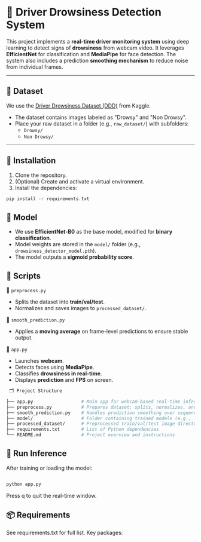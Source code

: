 # 🚗 Driver Drowsiness Detection System

This project implements a **real-time driver monitoring system** using deep learning to detect signs of **drowsiness** from webcam video. It leverages **EfficientNet** for classification and **MediaPipe** for face detection. The system also includes a prediction **smoothing mechanism** to reduce noise from individual frames.

---

## 📁 Dataset

We use the [Driver Drowsiness Dataset (DDD)](https://www.kaggle.com/datasets/ismailnasri20/driver-drowsiness-dataset-ddd) from Kaggle.

- The dataset contains images labeled as "Drowsy" and "Non Drowsy".
- Place your raw dataset in a folder (e.g., `raw_dataset/`) with subfolders:
  - `Drowsy/`
  - `Non Drowsy/`

---

## 🔧 Installation

1. Clone the repository.
2. (Optional) Create and activate a virtual environment.
3. Install the dependencies:

```bash
pip install -r requirements.txt
```





## 🧠 Model

- We use **EfficientNet-B0** as the base model, modified for **binary classification**.
- Model weights are stored in the `model/` folder (e.g., `drowsiness_detector_model.pth`).
- The model outputs a **sigmoid probability score**.



## 🧪 Scripts
🔹 `preprocess.py`
- Splits the dataset into **train/val/test**.
- Normalizes and saves images to `processed_dataset/`.

🔹 `smooth_prediction.py`
- Applies a **moving average** on frame-level predictions to ensure stable output.

🔹 `app.py`
- Launches **webcam**.
- Detects faces using **MediaPipe**.
- Classifies **drowsiness in real-time**.
- Displays **prediction** and **FPS** on screen.


```bash
 🗂️ Project Structure

├── app.py                  # Main app for webcam-based real-time inference
├── preprocess.py           # Prepares dataset: splits, normalizes, and organizes
├── smooth_prediction.py    # Handles prediction smoothing over sequences
├── model/                  # Folder containing trained models (e.g., .pth file)
├── processed_dataset/      # Preprocessed train/val/test image directories
├── requirements.txt        # List of Python dependencies
└── README.md               # Project overview and instructions

```
## 🚀 Run Inference

After training or loading the model:

```bash

python app.py

```
Press q to quit the real-time window.

## 📦 Requirements

See requirements.txt for full list. Key packages:


















